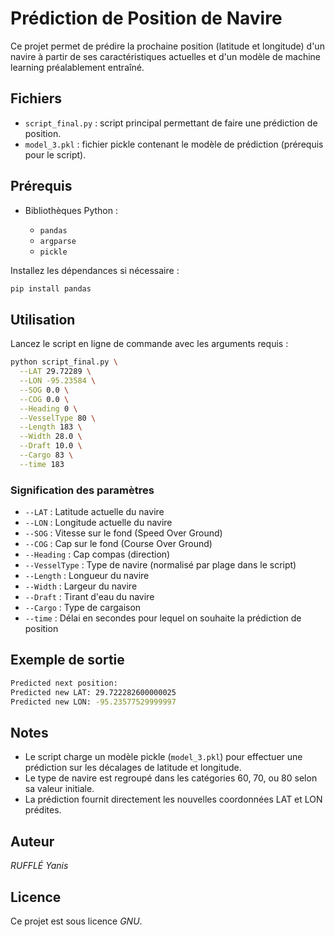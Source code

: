 # Prédiction de Position de Navire

Ce projet permet de prédire la prochaine position (latitude et longitude) d'un navire à partir de ses caractéristiques actuelles et d'un modèle de machine learning préalablement entraîné.

## Fichiers

* `script_final.py` : script principal permettant de faire une prédiction de position.
* `model_3.pkl` : fichier pickle contenant le modèle de prédiction (prérequis pour le script).

## Prérequis

* Bibliothèques Python :

  * `pandas`
  * `argparse`
  * `pickle`

Installez les dépendances si nécessaire :

```bash
pip install pandas
```

## Utilisation

Lancez le script en ligne de commande avec les arguments requis :

```bash
python script_final.py \
  --LAT 29.72289 \
  --LON -95.23584 \
  --SOG 0.0 \
  --COG 0.0 \
  --Heading 0 \
  --VesselType 80 \
  --Length 183 \
  --Width 28.0 \
  --Draft 10.0 \
  --Cargo 83 \
  --time 183
```

### Signification des paramètres

* `--LAT` : Latitude actuelle du navire
* `--LON` : Longitude actuelle du navire
* `--SOG` : Vitesse sur le fond (Speed Over Ground)
* `--COG` : Cap sur le fond (Course Over Ground)
* `--Heading` : Cap compas (direction)
* `--VesselType` : Type de navire (normalisé par plage dans le script)
* `--Length` : Longueur du navire
* `--Width` : Largeur du navire
* `--Draft` : Tirant d'eau du navire
* `--Cargo` : Type de cargaison
* `--time` : Délai en secondes pour lequel on souhaite la prédiction de position

## Exemple de sortie

```bash
Predicted next position:
Predicted new LAT: 29.722282600000025
Predicted new LON: -95.23577529999997
```

## Notes

* Le script charge un modèle pickle (`model_3.pkl`) pour effectuer une prédiction sur les décalages de latitude et longitude.
* Le type de navire est regroupé dans les catégories 60, 70, ou 80 selon sa valeur initiale.
* La prédiction fournit directement les nouvelles coordonnées LAT et LON prédites.

## Auteur

*RUFFLÉ Yanis*

## Licence

Ce projet est sous licence *GNU*.

